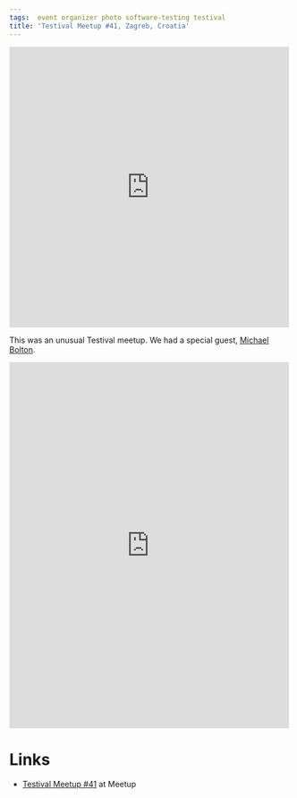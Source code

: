 ```yaml
---
tags:  event organizer photo software-testing testival
title: 'Testival Meetup #41, Zagreb, Croatia'
---
```

<iframe src="https://www.facebook.com/plugins/post.php?href=https%3A%2F%2Fwww.facebook.com%2Fphoto.php%3Ffbid%3D10156810350452290%26set%3Da.10156810350067290%26type%3D3&width=500" width="500" height="502" style="border:none;overflow:hidden" scrolling="no" frameborder="0" allowTransparency="true" allow="encrypted-media"></iframe>

This was an unusual Testival meetup. We had a special guest, [Michael Bolton](http://www.developsense.com/).

<iframe src="https://www.facebook.com/plugins/post.php?href=https%3A%2F%2Fwww.facebook.com%2Fmedia%2Fset%2F%3Fset%3Da.10156810350067290%26type%3D1%26l%3D224573e42b&width=500&show_text=true&height=655&appId" width="500" height="655" style="border:none;overflow:hidden" scrolling="no" frameborder="0" allowTransparency="true" allow="encrypted-media"></iframe>

# Links

- [Testival Meetup #41](https://www.meetup.com/testival/events/255357139/) at Meetup
